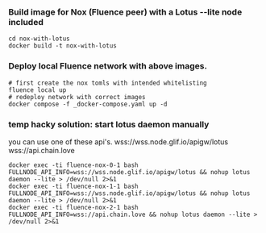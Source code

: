 
### Build image for Nox (Fluence peer) with a Lotus --lite node included

```
cd nox-with-lotus
docker build -t nox-with-lotus 

```

### Deploy local Fluence network with above images. 

```
# first create the nox tomls with intended whitelisting
fluence local up 
# redeploy network with correct images 
docker compose -f _docker-compose.yaml up -d

```

### temp hacky solution: start lotus daemon manually 

you can use one of these api's. 
wss://wss.node.glif.io/apigw/lotus
wss://api.chain.love


```
docker exec -ti fluence-nox-0-1 bash
FULLNODE_API_INFO=wss://wss.node.glif.io/apigw/lotus && nohup lotus daemon --lite > /dev/null 2>&1
docker exec -ti fluence-nox-1-1 bash
FULLNODE_API_INFO=wss://wss.node.glif.io/apigw/lotus && nohup lotus daemon --lite > /dev/null 2>&1
docker exec -ti fluence-nox-2-1 bash
FULLNODE_API_INFO=wss://api.chain.love && nohup lotus daemon --lite > /dev/null 2>&1

```